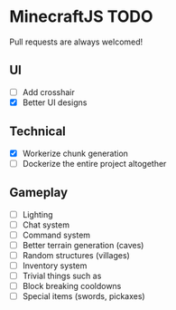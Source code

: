 # MinecraftJS TODO

Pull requests are always welcomed!

## UI

- [ ] Add crosshair
- [x] Better UI designs

## Technical

- [x] Workerize chunk generation
- [ ] Dockerize the entire project altogether

## Gameplay

- [ ] Lighting
- [ ] Chat system
- [ ] Command system
- [ ] Better terrain generation (caves)
- [ ] Random structures (villages)
- [ ] Inventory system
- [ ] Trivial things such as
- [ ] Block breaking cooldowns
- [ ] Special items (swords, pickaxes)
